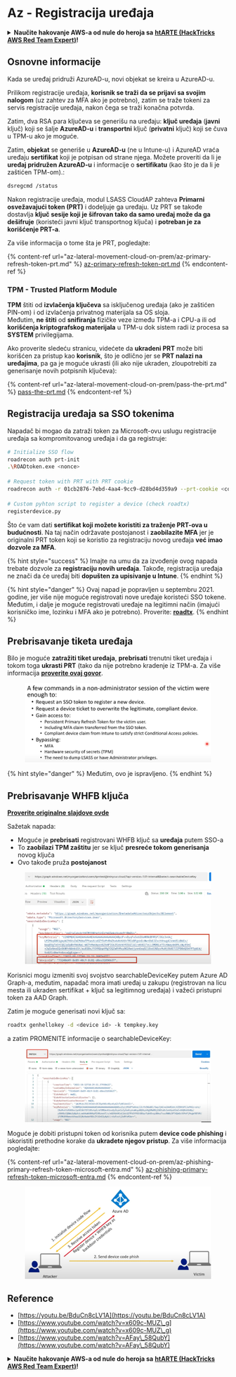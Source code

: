 # Az - Registracija uređaja

<details>

<summary><strong>Naučite hakovanje AWS-a od nule do heroja sa</strong> <a href="https://training.hacktricks.xyz/courses/arte"><strong>htARTE (HackTricks AWS Red Team Expert)</strong></a><strong>!</strong></summary>

Drugi načini podrške HackTricks-u:

* Ako želite da vidite **vašu kompaniju reklamiranu na HackTricks-u** ili **preuzmete HackTricks u PDF formatu** proverite [**SUBSCRIPTION PLANS**](https://github.com/sponsors/carlospolop)!
* Nabavite [**zvanični PEASS & HackTricks swag**](https://peass.creator-spring.com)
* Otkrijte [**The PEASS Family**](https://opensea.io/collection/the-peass-family), našu kolekciju ekskluzivnih [**NFT-ova**](https://opensea.io/collection/the-peass-family)
* **Pridružite se** 💬 [**Discord grupi**](https://discord.gg/hRep4RUj7f) ili [**telegram grupi**](https://t.me/peass) ili nas **pratite** na **Twitter-u** 🐦 [**@hacktricks_live**](https://twitter.com/hacktricks_live)**.**
* **Podelite svoje hakovanje trikove slanjem PR-ova na** [**HackTricks**](https://github.com/carlospolop/hacktricks) i [**HackTricks Cloud**](https://github.com/carlospolop/hacktricks-cloud) github repozitorijume.

</details>

## Osnovne informacije

Kada se uređaj pridruži AzureAD-u, novi objekat se kreira u AzureAD-u.

Prilikom registracije uređaja, **korisnik se traži da se prijavi sa svojim nalogom** (uz zahtev za MFA ako je potrebno), zatim se traže tokeni za servis registracije uređaja, nakon čega se traži konačna potvrda.

Zatim, dva RSA para ključeva se generišu na uređaju: **ključ uređaja** (**javni** ključ) koji se šalje **AzureAD-u** i **transportni** ključ (**privatni** ključ) koji se čuva u TPM-u ako je moguće.

Zatim, **objekat** se generiše u **AzureAD-u** (ne u Intune-u) i AzureAD vraća uređaju **sertifikat** koji je potpisan od strane njega. Možete proveriti da li je **uređaj pridružen AzureAD-u** i informacije o **sertifikatu** (kao što je da li je zaštićen TPM-om).:
```bash
dsregcmd /status
```
Nakon registracije uređaja, modul LSASS CloudAP zahteva **Primarni osvežavajući token (PRT)** i dodeljuje ga uređaju. Uz PRT se takođe dostavlja **ključ sesije koji je šifrovan tako da samo uređaj može da ga dešifruje** (koristeći javni ključ transportnog ključa) i **potreban je za korišćenje PRT-a**.

Za više informacija o tome šta je PRT, pogledajte:

{% content-ref url="az-lateral-movement-cloud-on-prem/az-primary-refresh-token-prt.md" %}
[az-primary-refresh-token-prt.md](az-lateral-movement-cloud-on-prem/az-primary-refresh-token-prt.md)
{% endcontent-ref %}

### TPM - Trusted Platform Module

**TPM** štiti od **izvlačenja ključeva** sa isključenog uređaja (ako je zaštićen PIN-om) i od izvlačenja privatnog materijala sa OS sloja.\
Međutim, **ne štiti** od **snifiranja** fizičke veze između TPM-a i CPU-a ili od **korišćenja kriptografskog materijala** u TPM-u dok sistem radi iz procesa sa **SYSTEM** privilegijama.

Ako proverite sledeću stranicu, videćete da **ukradeni PRT** može biti korišćen za pristup kao **korisnik**, što je odlično jer se **PRT nalazi na uređajima**, pa ga je moguće ukrasti (ili ako nije ukraden, zloupotrebiti za generisanje novih potpisnih ključeva):

{% content-ref url="az-lateral-movement-cloud-on-prem/pass-the-prt.md" %}
[pass-the-prt.md](az-lateral-movement-cloud-on-prem/pass-the-prt.md)
{% endcontent-ref %}

## Registracija uređaja sa SSO tokenima

Napadač bi mogao da zatraži token za Microsoft-ovu uslugu registracije uređaja sa kompromitovanog uređaja i da ga registruje:
```bash
# Initialize SSO flow
roadrecon auth prt-init
.\ROADtoken.exe <nonce>

# Request token with PRT with PRT cookie
roadrecon auth -r 01cb2876-7ebd-4aa4-9cc9-d28bd4d359a9 --prt-cookie <cookie>

# Custom pyhton script to register a device (check roadtx)
registerdevice.py
```
Što će vam dati **sertifikat koji možete koristiti za traženje PRT-ova u budućnosti**. Na taj način održavate postojanost i **zaobilazite MFA** jer je originalni PRT token koji se koristio za registraciju novog uređaja **već imao dozvole za MFA**.

{% hint style="success" %}
Imajte na umu da za izvođenje ovog napada trebate dozvole za **registraciju novih uređaja**. Takođe, registracija uređaja ne znači da će uređaj biti **dopušten za upisivanje u Intune**.
{% endhint %}

{% hint style="danger" %}
Ovaj napad je popravljen u septembru 2021. godine, jer više nije moguće registrovati nove uređaje koristeći SSO tokene. Međutim, i dalje je moguće registrovati uređaje na legitimni način (imajući korisničko ime, lozinku i MFA ako je potrebno). Proverite: [**roadtx**](az-lateral-movement-cloud-on-prem/az-roadtx-authentication.md).
{% endhint %}

## Prebrisavanje tiketa uređaja

Bilo je moguće **zatražiti tiket uređaja**, **prebrisati** trenutni tiket uređaja i tokom toga **ukrasti PRT** (tako da nije potrebno kradenje iz TPM-a. Za više informacija [**proverite ovaj govor**](https://youtu.be/BduCn8cLV1A).

<figure><img src="../../.gitbook/assets/image (4) (1) (1) (1).png" alt=""><figcaption></figcaption></figure>

{% hint style="danger" %}
Međutim, ovo je ispravljeno.
{% endhint %}

## Prebrisavanje WHFB ključa

**[Proverite originalne slajdove ovde](https://dirkjanm.io/assets/raw/Windows%20Hello%20from%20the%20other%20side_nsec_v1.0.pdf)**

Sažetak napada:

* Moguće je **prebrisati** registrovani WHFB ključ sa **uređaja** putem SSO-a
* To **zaobilazi TPM zaštitu** jer se ključ **presreće tokom generisanja** novog ključa
* Ovo takođe pruža **postojanost**

<figure><img src="../../.gitbook/assets/image (6).png" alt=""><figcaption></figcaption></figure>

Korisnici mogu izmeniti svoj svojstvo searchableDeviceKey putem Azure AD Graph-a, međutim, napadač mora imati uređaj u zakupu (registrovan na licu mesta ili ukraden sertifikat + ključ sa legitimnog uređaja) i važeći pristupni token za AAD Graph.

Zatim je moguće generisati novi ključ sa:
```bash
roadtx genhellokey -d <device id> -k tempkey.key
```
a zatim PROMENITE informacije o searchableDeviceKey:

<figure><img src="../../.gitbook/assets/image (8).png" alt=""><figcaption></figcaption></figure>

Moguće je dobiti pristupni token od korisnika putem **device code phishing** i iskoristiti prethodne korake da **ukradete njegov pristup**. Za više informacija pogledajte:

{% content-ref url="az-lateral-movement-cloud-on-prem/az-phishing-primary-refresh-token-microsoft-entra.md" %}
[az-phishing-primary-refresh-token-microsoft-entra.md](az-lateral-movement-cloud-on-prem/az-phishing-primary-refresh-token-microsoft-entra.md)
{% endcontent-ref %}

<figure><img src="../../.gitbook/assets/image (9).png" alt=""><figcaption></figcaption></figure>

## Reference

* [https://youtu.be/BduCn8cLV1A](https://youtu.be/BduCn8cLV1A)
* [https://www.youtube.com/watch?v=x609c-MUZ\_g](https://www.youtube.com/watch?v=x609c-MUZ\_g)
* [https://www.youtube.com/watch?v=AFay\_58QubY](https://www.youtube.com/watch?v=AFay\_58QubY)

<details>

<summary><strong>Naučite hakovanje AWS-a od nule do heroja sa</strong> <a href="https://training.hacktricks.xyz/courses/arte"><strong>htARTE (HackTricks AWS Red Team Expert)</strong></a><strong>!</strong></summary>

Drugi načini podrške HackTricks-u:

* Ako želite da vidite **vašu kompaniju reklamiranu na HackTricks-u** ili **preuzmete HackTricks u PDF formatu** proverite [**SUBSCRIPTION PLANS**](https://github.com/sponsors/carlospolop)!
* Nabavite [**zvanični PEASS & HackTricks swag**](https://peass.creator-spring.com)
* Otkrijte [**The PEASS Family**](https://opensea.io/collection/the-peass-family), našu kolekciju ekskluzivnih [**NFT-ova**](https://opensea.io/collection/the-peass-family)
* **Pridružite se** 💬 [**Discord grupi**](https://discord.gg/hRep4RUj7f) ili [**telegram grupi**](https://t.me/peass) ili nas **pratite** na **Twitter-u** 🐦 [**@hacktricks_live**](https://twitter.com/hacktricks_live)**.**
* **Podelite svoje hakovanje trikove slanjem PR-ova na** [**HackTricks**](https://github.com/carlospolop/hacktricks) i [**HackTricks Cloud**](https://github.com/carlospolop/hacktricks-cloud) github repozitorijume.

</details>
